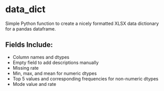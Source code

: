 # data_dict

Simple Python function to create a nicely formatted XLSX data dictionary for a pandas dataframe.

## Fields Include:
* Column names and dtypes
* Empty field to add descriptions manually
* Missing rate
* Min, max, and mean for numeric dtypes
* Top 5 values and corresponding frequencies for non-numeric dtypes
* Mode value and rate